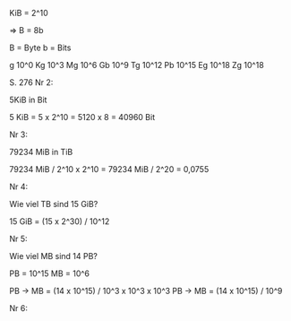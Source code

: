 
KiB = 2^10 

=> B = 8b

B = Byte
b = Bits 

 g 10^0
Kg 10^3
Mg 10^6
Gb 10^9
Tg 10^12
Pb 10^15
Eg 10^18
Zg 10^18  

S. 276 Nr 2:

5KiB in Bit 

5 KiB = 5 x 2^10 = 5120 x 8 = 40960 Bit 

Nr 3:

79234 MiB in TiB

79234 MiB / 2^10 x 2^10 = 79234 MiB / 2^20 = 0,0755

Nr 4:

Wie viel TB sind 15 GiB?

15 GiB = (15 x 2^30) / 10^12 

Nr 5:

Wie viel MB sind 14 PB?

PB = 10^15
MB = 10^6

PB -> MB = (14 x 10^15) / 10^3 x 10^3 x 10^3
PB -> MB = (14 x 10^15) / 10^9

Nr 6:


